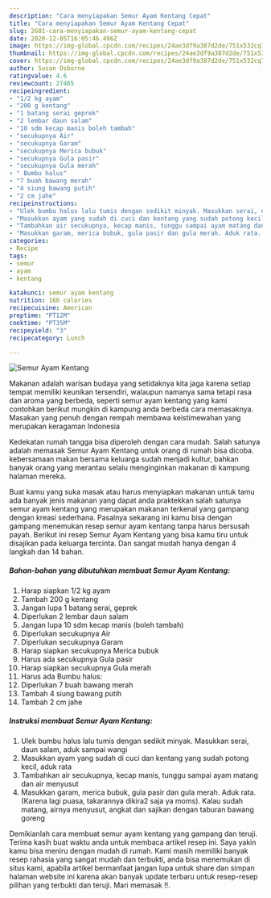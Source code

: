 ```yaml
---
description: "Cara menyiapakan Semur Ayam Kentang Cepat"
title: "Cara menyiapakan Semur Ayam Kentang Cepat"
slug: 2601-cara-menyiapakan-semur-ayam-kentang-cepat
date: 2020-12-05T16:05:46.496Z
image: https://img-global.cpcdn.com/recipes/24ae3df9a387d2de/751x532cq70/semur-ayam-kentang-foto-resep-utama.jpg
thumbnail: https://img-global.cpcdn.com/recipes/24ae3df9a387d2de/751x532cq70/semur-ayam-kentang-foto-resep-utama.jpg
cover: https://img-global.cpcdn.com/recipes/24ae3df9a387d2de/751x532cq70/semur-ayam-kentang-foto-resep-utama.jpg
author: Susan Osborne
ratingvalue: 4.6
reviewcount: 27465
recipeingredient:
- "1/2 kg ayam"
- "200 g kentang"
- "1 batang serai geprek"
- "2 lembar daun salam"
- "10 sdm kecap manis boleh tambah"
- "secukupnya Air"
- "secukupnya Garam"
- "secukupnya Merica bubuk"
- "secukupnya Gula pasir"
- "secukupnya Gula merah"
- " Bumbu halus"
- "7 buah bawang merah"
- "4 siung bawang putih"
- "2 cm jahe"
recipeinstructions:
- "Ulek bumbu halus lalu tumis dengan sedikit minyak. Masukkan serai, daun salam, aduk sampai wangi"
- "Masukkan ayam yang sudah di cuci dan kentang yang sudah potong kecil, aduk rata"
- "Tambahkan air secukupnya, kecap manis, tunggu sampai ayam matang dan air menyusut"
- "Masukkan garam, merica bubuk, gula pasir dan gula merah. Aduk rata. (Karena lagi puasa, takarannya dikira2 saja ya moms). Kalau sudah matang, airnya menyusut, angkat dan sajikan dengan taburan bawang goreng"
categories:
- Recipe
tags:
- semur
- ayam
- kentang

katakunci: semur ayam kentang 
nutrition: 166 calories
recipecuisine: American
preptime: "PT12M"
cooktime: "PT35M"
recipeyield: "3"
recipecategory: Lunch

---
```



![Semur Ayam Kentang](https://img-global.cpcdn.com/recipes/24ae3df9a387d2de/751x532cq70/semur-ayam-kentang-foto-resep-utama.jpg)

Makanan adalah warisan budaya yang setidaknya kita jaga karena setiap tempat memiliki keunikan tersendiri, walaupun namanya sama tetapi rasa dan aroma yang berbeda, seperti semur ayam kentang yang kami contohkan berikut mungkin di kampung anda berbeda cara memasaknya. Masakan yang penuh dengan rempah membawa keistimewahan yang merupakan keragaman Indonesia

Kedekatan rumah tangga bisa diperoleh dengan cara mudah. Salah satunya adalah memasak Semur Ayam Kentang untuk orang di rumah bisa dicoba. kebersamaan makan bersama keluarga sudah menjadi kultur, bahkan banyak orang yang merantau selalu menginginkan makanan di kampung halaman mereka.



Buat kamu yang suka masak atau harus menyiapkan makanan untuk tamu ada banyak jenis makanan yang dapat anda praktekkan salah satunya semur ayam kentang yang merupakan makanan terkenal yang gampang dengan kreasi sederhana. Pasalnya sekarang ini kamu bisa dengan gampang menemukan resep semur ayam kentang tanpa harus bersusah payah.
Berikut ini resep Semur Ayam Kentang yang bisa kamu tiru untuk disajikan pada keluarga tercinta. Dan sangat mudah hanya dengan 4 langkah dan 14 bahan.


<!--inarticleads1-->

##### Bahan-bahan yang dibutuhkan membuat Semur Ayam Kentang:

1. Harap siapkan 1/2 kg ayam
1. Tambah 200 g kentang
1. Jangan lupa 1 batang serai, geprek
1. Diperlukan 2 lembar daun salam
1. Jangan lupa 10 sdm kecap manis (boleh tambah)
1. Diperlukan secukupnya Air
1. Diperlukan secukupnya Garam
1. Harap siapkan secukupnya Merica bubuk
1. Harus ada secukupnya Gula pasir
1. Harap siapkan secukupnya Gula merah
1. Harus ada  Bumbu halus:
1. Diperlukan 7 buah bawang merah
1. Tambah 4 siung bawang putih
1. Tambah 2 cm jahe




<!--inarticleads2-->

##### Instruksi membuat  Semur Ayam Kentang:

1. Ulek bumbu halus lalu tumis dengan sedikit minyak. Masukkan serai, daun salam, aduk sampai wangi
1. Masukkan ayam yang sudah di cuci dan kentang yang sudah potong kecil, aduk rata
1. Tambahkan air secukupnya, kecap manis, tunggu sampai ayam matang dan air menyusut
1. Masukkan garam, merica bubuk, gula pasir dan gula merah. Aduk rata. (Karena lagi puasa, takarannya dikira2 saja ya moms). Kalau sudah matang, airnya menyusut, angkat dan sajikan dengan taburan bawang goreng




Demikianlah cara membuat semur ayam kentang yang gampang dan teruji. Terima kasih buat waktu anda untuk membaca artikel resep ini. Saya yakin kamu bisa meniru dengan mudah di rumah. Kami masih memiliki banyak resep rahasia yang sangat mudah dan terbukti, anda bisa menemukan di situs kami, apabila artikel bermanfaat jangan lupa untuk share dan simpan halaman website ini karena akan banyak update terbaru untuk resep-resep pilihan yang terbukti dan teruji. Mari memasak !!. 
